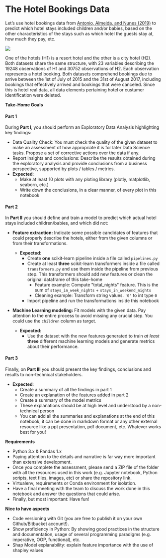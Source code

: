 # The Hotel Bookings Data
Let’s use hotel bookings data from [Antonio, Almeida, and Nunes (2019)](https://www.sciencedirect.com/science/article/pii/S2352340918315191?via%3Dihub) to predict which hotel stays included children and/or babies, based on the other characteristics of the stays such as which hotel the guests stay at, how much they pay, etc.

<img src="https://s3-us-west-2.amazonaws.com/fligoo.data-science/TechInterviews/HotelBookings/header.png"/>

One of the hotels (H1) is a resort hotel and the other is a city hotel (H2). Both datasets share the same structure, with 23 variables describing the 19248 observations of H1 and 30752 observations of H2. Each observation represents a hotel booking. Both datasets comprehend bookings due to arrive between the 1st of July of 2015 and the 31st of August 2017, including bookings that effectively arrived and bookings that were canceled. Since this is hotel real data, all data elements pertaining hotel or custumer identification were deleted.

**Take-Home Goals**

#### Part 1
During **Part I**, you should perform an Exploratory Data Analysis highlighting key findings:
  - Data Quality Check: You must check the quality of the given dataset to make an assessment of how appropriate it is for later Data Science tasks. Propose a set of corrective actions over the data if any.
  - Report insights and conclusions: Describe the results obtained during the exploratory analysis and provide conclusions from a business perspective, supported by plots / tables / metrics.
  - **Expected**:
    - Make at least 10 plots with any ploting library (plotly, matplotlib, seaborn, etc.)
    - Write down the conclusions, in a clear manner, of every plot in this notebook

#### Part 2
In **Part II** you should define and train a model to predict which actual hotel stays included children/babies, and which did not:
  - **Feature extraction:** Indicate some possible candidates of features that could properly describe the hotels, either from the given columns or from their transformations.
      - **Expected**:
        - Create **one** scikit-learn pipeline inside a file called `pipelines.py`
        - Create at least **three** scikit-learn transformers inside a file called `transformers.py` and use them inside the pipeline from previous step. This transformers should add new features or clean the original dataframe of this take-home
          - Feature example: Compute "total_nights" feature. This is the sum of `stays_in_week_nights` + `stays_in_weekend_nights`
          - Cleaning example: Transform string values. `'0'` to int type `0` 
        - Import pipeline and run the transformations inside this notebook

  - **Machine Learning modeling:** Fit models with the given data. Pay attention to the entire process to avoid missing any crucial step. You could use the `children` column as target.
    - **Expected**:
      - Use the dataset with the new features generated to train *at least* **three** different machine learning models and generate metrics about their performance.
    
#### Part 3
Finally, on **Part III** you should present the key findings, conclusions and results to non-technical stakeholders.
  - **Expected**:
    - Create a summary of all the findings in part 1
    - Create an explanation of the features added in part 2
    - Create a summary of the model metrics
    - These explanations should be at high level and understood by a non-technical person
    - You can add all the summaries and explanations at the end of this notebook, it can be done in markdown format or any other external resource like a ppt presentation, pdf document, etc. Whatever works best for you!

 
**Requirements**
- Python 3.x & Pandas 1.x
- Paying attention to the details and narrative is far way more important than extensive development.
- Once you complete the assessment, please send a ZIP file of the folder with all the resources used in this work (e.g. Jupyter notebook, Python scripts, text files, images, etc) or share the repository link.
- Virtualenv, requirements or Conda environment for isolation.
- Have a final meeting with the team to discuss the work done in this notebook and answer the questions that could arise.
- Finally, but most important: Have fun!

**Nice to have aspects**
- Code versioning with Git (you are free to publish it on your own Github/Bitbucket account!).
- Show proficiency in Python: By showing good practices in the structure and documentation, usage of several programming paradigms (e.g. imperative, OOP, functional), etc.
- Shap Model explanability: explain feature importance with the use of shapley values
